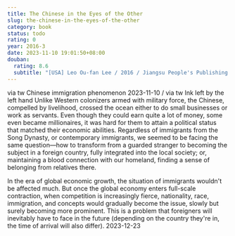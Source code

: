 ```yaml
---
title: The Chinese in the Eyes of the Other
slug: the-chinese-in-the-eyes-of-the-other
category: book
status: todo
rating: 0
year: 2016-3
date: 2023-11-10 19:01:50+08:00
douban:
  rating: 8.6
  subtitle: "[USA] Leo Ou-fan Lee / 2016 / Jiangsu People's Publishing House"
---
```


via tw Chinese immigration phenomenon 2023-11-10 / via tw Ink left by the left hand Unlike Western colonizers armed with military force, the Chinese, compelled by livelihood, crossed the ocean either to do small businesses or work as servants. Even though they could earn quite a lot of money, some even became millionaires, it was hard for them to attain a political status that matched their economic abilities. Regardless of immigrants from the Song Dynasty, or contemporary immigrants, we seemed to be facing the same question—how to transform from a guarded stranger to becoming the subject in a foreign country, fully integrated into the local society; or, maintaining a blood connection with our homeland, finding a sense of belonging from relatives there.

In the era of global economic growth, the situation of immigrants wouldn't be affected much. But once the global economy enters full-scale contraction, when competition is increasingly fierce, nationality, race, immigration, and concepts would gradually become the issue, slowly but surely becoming more prominent. This is a problem that foreigners will inevitably have to face in the future (depending on the country they're in, the time of arrival will also differ). 2023-12-23
